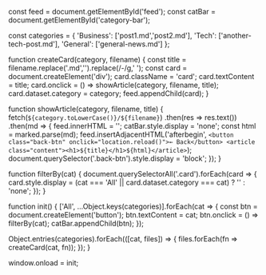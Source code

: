 const feed = document.getElementById('feed');
const catBar = document.getElementById('category-bar');

const categories = {
  'Business': ['post1.md','post2.md'],
  'Tech': ['another-tech-post.md'],
  'General': ['general-news.md']
};

function createCard(category, filename) {
  const title = filename.replace('.md','').replace(/-/g,' ');
  const card = document.createElement('div');
  card.className = 'card';
  card.textContent = title;
  card.onclick = () => showArticle(category, filename, title);
  card.dataset.category = category;
  feed.appendChild(card);
}

function showArticle(category, filename, title) {
  fetch(`${category.toLowerCase()}/${filename}`)
    .then(res => res.text())
    .then(md => {
      feed.innerHTML = '';
      catBar.style.display = 'none';
      const html = marked.parse(md);
      feed.insertAdjacentHTML('afterbegin', `
        <button class="back-btn" onclick="location.reload()">← Back</button>
        <article class="content"><h1>${title}</h1>${html}</article>
      `);
      document.querySelector('.back-btn').style.display = 'block';
    });
}

function filterBy(cat) {
  document.querySelectorAll('.card').forEach(card => {
    card.style.display = (cat === 'All' || card.dataset.category === cat) ? '' : 'none';
  });
}

function init() {
  ['All', ...Object.keys(categories)].forEach(cat => {
    const btn = document.createElement('button');
    btn.textContent = cat;
    btn.onclick = () => filterBy(cat);
    catBar.appendChild(btn);
  });

  Object.entries(categories).forEach(([cat, files]) => {
    files.forEach(fn => createCard(cat, fn));
  });
}

window.onload = init;
<!--stackedit_data:
eyJoaXN0b3J5IjpbODY3MjM2ODM4XX0=
-->